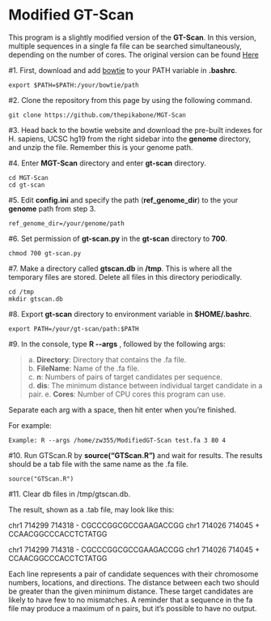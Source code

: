 Modified GT-Scan
==============



This program is a slightly modified version of the **GT-Scan**. In this version, multiple sequences in a single
fa file can be searched simultaneously, depending on the number of cores. The original version can be
found [Here](https://gt-scan.csiro.au/)

#1. First, download and add [bowtie](http://bowtie-bio.sourceforge.net/tutorial.shtml) to your PATH variable in **.bashrc**. 
```
export $PATH=$PATH:/your/bowtie/path
```

#2. Clone the repository from this page by using the following command. 
```
git clone https://github.com/thepikabone/MGT-Scan
```

#3. Head back to the bowtie website and download the pre-built indexes for H. sapiens, UCSC hg19
from the right sidebar into the **genome** directory, and unzip the file. Remember this is your genome path. 

#4. Enter **MGT-Scan** directory and enter **gt-scan** directory. 
```
cd MGT-Scan
cd gt-scan
````

#5. Edit **config.ini** and specify the path (**ref_genome_dir**) to the your **genome** path from step 3.
```
ref_genome_dir=/your/genome/path
```

#6. Set permission of **gt-scan.py** in the **gt-scan** directory to **700**.
```
chmod 700 gt-scan.py
```

#7. Make a directory called **gtscan.db** in **/tmp**. This is where all the temporary files are stored.
Delete all files in this directory periodically.
```
cd /tmp
mkdir gtscan.db
```

#8. Export **gt-scan** directory to environment variable in **$HOME/.bashrc**.
```
export PATH=/your/gt-scan/path:$PATH
```

#9. In the console, type **R --args** , followed by the following args:

>a. **Directory**: Directory that contains the .fa file.  
>b. **FileName**: Name of the .fa file.  
>c. **n**: Numbers of pairs of target candidates per sequence.  
>d. **dis**: The minimum distance between individual target candidate in a pair.
>e. **Cores**: Number of CPU cores this program can use.
  
Separate each arg with a space, then hit enter when you’re finished.

For example:
```
Example: R --args /home/zw355/ModifiedGT-Scan test.fa 3 80 4
```

#10. Run GTScan.R by **source(“GTScan.R”)** and wait for results. The results should be a tab file with the same name as
the .fa file.
```
source("GTScan.R")
```


#11. Clear db files in /tmp/gtscan.db.

The result, shown as a .tab file, may look like this:

chr1 714299 714318 - CGCCCGGCGCCGAAGACCGG chr1 714026 714045 + CCAACGGCCCACCTCTATGG

chr1 714299 714318 - CGCCCGGCGCCGAAGACCGG chr1 714026 714045 + CCAACGGCCCACCTCTATGG

Each line represents a pair of candidate sequences with their chromosome numbers, locations,
and directions. The distance between each two should be greater than the given minimum distance.
These target candidates are likely to have few to no mismatches. A reminder that a sequence in the fa
file may produce a maximum of n pairs, but it’s possible to have no output.

